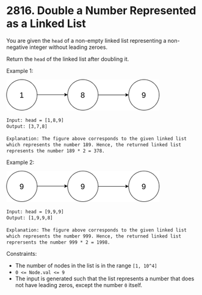 # 2816. Double a Number Represented as a Linked List

You are given the `head` of a non-empty linked list representing a non-negative integer without leading zeroes.

Return the `head` of the linked list after doubling it.

Example 1:

![](example_1.png)

    Input: head = [1,8,9]
    Output: [3,7,8]

    Explanation: The figure above corresponds to the given linked list which represents the number 189. Hence, the returned linked list represents the number 189 * 2 = 378.

Example 2:

![](example_2.png)

    Input: head = [9,9,9]
    Output: [1,9,9,8]

    Explanation: The figure above corresponds to the given linked list which represents the number 999. Hence, the returned linked list reprersents the number 999 * 2 = 1998.

Constraints:

- The number of nodes in the list is in the range `[1, 10^4]`
- `0 <= Node.val <= 9`
- The input is generated such that the list represents a number that does not have leading zeros, except the number `0` itself.